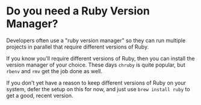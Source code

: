 # Do you need a Ruby Version Manager?
Developers often use a "ruby version manager" so they can run multiple projects in parallel that require different versions of Ruby.

If you know you'll require different versions of Ruby, then you can install the version manager of your choice. These days `chruby` is quite popular, but `rbenv` and `rmv` get the job done as well. 

If you don't yet have a reason to keep different versions of Ruby on your system, defer the setup on this for now, and just use `brew install ruby` to get a good, recent version.




